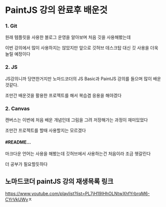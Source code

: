 PaintJS 강의 완료후 배운것  
======================

### 1. Git
원래 템플릿을 사용한 블로그 운영을 알아보며 처음 깃을 사용해봤는데

이번 강의에서 많이 사용하지는 않았지만 앞으로 깃허브 데스크탑 대신 깃 사용을 더욱 늘릴 예정이다


### 2. JS
JS강의니까 당연한거지만 노마드코더의 JS Basic과 PaintJS 강의를 들으며 많이 배운것같다.

조만간 배운것을 활용한 프로젝트를 해서 복습겸 응용을 해야겠다


### 2. Canvas
캔버스는 이번에 처음 배운 개념인데 그림을 그려 저장해가는 과정이 재미있었다

조만간 프로젝트를 할때 사용할지는 모르겠다

#### #README...
마크다운 언어는 사용을 해봤는데 깃허브에서 사용하는건 처음이라 조금 헷갈린다

더 공부가 필요할듯하다


## 노마드코더 paintJS 강의 재생목록 링크
<https://www.youtube.com/playlist?list=PL7jH19IHhOLNtwXhfYrbrqM6-CYrVkUWy>ㅈ
